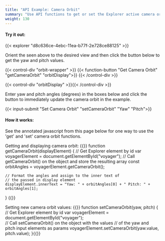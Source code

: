 ```yaml
---
title: "API Example: Camera Orbit"
summary: "Use API functions to get or set the Explorer active camera orbit."
weight: 130
---
```


#### Try it out:

{{< explorer "d8c636ce-4ebc-11ea-b77f-2e728ce88125" >}}  <br>
  
Orient the seen above to the desired view and then click the button below to get the yaw and pitch values.  

{{< control-div "orbit-wrapper" >}}
	{{< function-button "Get Camera Orbit" "getCameraOrbit" "orbitDisplay">}}
{{< /control-div >}}  

{{< control-div "orbitDisplay" >}}{{< /control-div >}}  <br>

Enter yaw and pitch angles (degrees) in the boxes below and click the button to immediately update the camera orbit in the example.

{{< input-submit "Set Camera Orbit" "setCameraOrbit" "Yaw" "Pitch">}}  <br>

#### How it works:
See the annotated javascript from this page below for one way to use the 'get' and 'set' camera orbit functions.

Getting and displaying camera orbit:
{{<highlight js>}}
function getCameraOrbit(displayElement) {
	// Get Explorer element by id
	var voyagerElement = document.getElementById("voyager");
	// Call getCameraOrbit() on the object and store the resulting array
	const orbitAngles = voyagerElement.getCameraOrbit();
	
	// Format the angles and assign to the inner text of
	// the passed in display element
	displayElement.innerText = "Yaw: " + orbitAngles[0] + "	Pitch: " + orbitAngles[1];
}
{{</highlight>}}

Setting new camera orbit values:
{{<highlight js>}}
function setCameraOrbit(yaw, pitch) {
	// Get Explorer element by id
	var voyagerElement = document.getElementById("voyager");	
	// Call setCameraOrbit() on the object with the values
	// of the yaw and pitch input elements as params
	voyagerElement.setCameraOrbit(yaw.value, pitch.value);
}{{</highlight>}}

